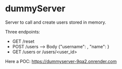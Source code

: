 # dummyServer
Server to call and create users stored in memory.

Three endpoints:
* GET /reset
* POST /users --> Body {"username": <mandatory field>, "name": <optional field>}
* GET /users or /users/<user_id>

Here a POC: https://dummyserver-9qa2.onrender.com
